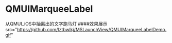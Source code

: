 # QMUIMarqueeLabel
从QMUI_iOS中抽离出的文字跑马灯
####效果展示
src="https://github.com/lztbwlkj/MSLaunchView/QMUIMarqueeLabelDemo.gif"
